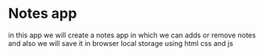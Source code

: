# Notes app
in this app we will create a notes app in which we can adds or remove notes and also we will save it in browser local storage using html css and js
